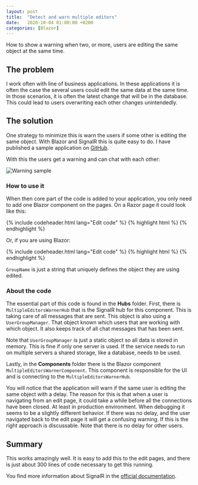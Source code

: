 ```yaml
---
layout: post
title:  "Detect and warn multiple editors"
date:   2020-10-04 01:00:00 +0200
categories: [Blazor]
---
```


How to show a warning when two, or more, users are editing the same object at
the same time.

## The problem

I work often with line of business applications. In these applications it is
often the case the several users could edit the same data at the same time. In
those scenarios, it is often the latest change that will be in the database. This
could lead to users overwriting each other changes unintendedly.

## The solution

One strategy to minimize this is warn the users if some other is editing the
same object. With Blazor and SignalR this is quite easy to do. I have published
a sample application on
[GitHub](https://github.com/pekspro/MultipleEditorsWarnerSample).

With this the users get a warning and can chat with each other:

![Warning sample]({{site.baseurl}}/assets/images/0027/multiple_editors_warning_sample.png "Warning sample")

### How to use it

When then core part of the code is added to your application, you only need to
add one Blazor component on the pages. On a Razor page it could look like this:

{% include codeheader.html lang="Edit code" %}
{% highlight html %}
<component type="typeof(Components.MultipleEditorsWarnerComponent)"
           render-mode="Server"
           param-GroupName='@("Color_" + Model.Color.ColorID)'
           />
{% endhighlight %}

Or, if you are using Blazor:

{% include codeheader.html lang="Edit code" %}
{% highlight html %}
<MultipleEditorsWarnerComponent GroupName='@("Color_" + Model.Color.ColorID)' />
{% endhighlight %}

`GroupName` is just a string that uniquely defines the object they are using
edited.

### About the code

The essential part of this code is found in the **Hubs** folder. First, there is
`MultipleEditorsWarnerHub` that is the SignalR hub for this component. This is
taking care of all messages that are sent. This object is also using a
`UserGroupManager`. That object known which users that are working with which
object. It also keeps track of all chat messages that has been sent.

Note that `UserGroupManager` is just a static object so all data is stored in
memory. This is fine if only one server is used. If the service needs to run on
multiple servers a shared storage, like a database, needs to be used.

Lastly, in the **Components** folder there is the Blazor component
`MultipleEditorsWarnerComponent`. This component is responsible for the UI and
is connecting to the `MultipleEditorsWarnerHub`.

You will notice that the application will warn if the same user is editing the
same object with a delay. The reason for this is that when a user is navigating
from an edit page, it could take a while before all the connections have been
closed. At least in production environment. When debugging it seems to be a
slightly different behavior. If there was no delay, and the user navigated back
to the edit page it will get a confusing warning. If this is the right approach
is discussable. Note that there is no delay for other users.

## Summary

This works amazingly well. It is easy to add this to the edit pages, and there is
just about 300 lines of code necessary to get this running.

You find more information about SignalR in the [official
documentation](https://docs.microsoft.com/en-us/aspnet/core/tutorials/signalr-blazor-webassembly).
